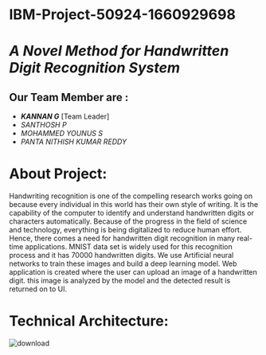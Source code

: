 # IBM-Project-50924-1660929698
# _A Novel Method for Handwritten Digit Recognition System_


## Our Team Member are :

- ***_KANNAN  G_*** [Team Leader] 
- *_SANTHOSH P_* 
- *_MOHAMMED YOUNUS S_*
- _*PANTA NITHISH KUMAR REDDY*_ 


# About Project: 
Handwriting recognition is one of the compelling research works going on because every individual in this world has their own style of writing. It is the capability of the computer to identify and understand handwritten digits or characters automatically. Because of the progress in the field of science and technology, everything is being digitalized to reduce human effort. Hence, there comes a need for handwritten digit recognition in many real-time applications. MNIST data set is widely used for this recognition process and it has 70000 handwritten digits. We use Artificial neural networks to train these images and build a deep learning model. Web application is created where the user can upload an image of a handwritten digit. this image is analyzed by the model and the detected result is returned on to UI.

# Technical Architecture:
![download](https://user-images.githubusercontent.com/113978878/199297783-330822c6-c66a-4460-a271-62e776fa8f08.png)
